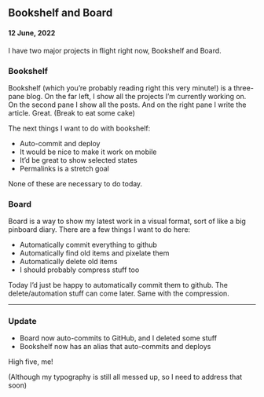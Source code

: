 ## Bookshelf and Board
#### 12 June, 2022

I have two major projects in flight right now, Bookshelf and Board.

### Bookshelf
Bookshelf (which you’re probably reading right this very minute!) is a three-pane blog. On the far left, I show all the projects I’m currently working on. On the second pane I show all the posts. And on the right pane I write the article. Great. (Break to eat some cake)

The next things I want to do with bookshelf:

* Auto-commit and deploy
* It would be nice to make it work on mobile
* It’d be great to show selected states
* Permalinks is a stretch goal

None of these are necessary to do today.

### Board
Board is a way to show my latest work in a visual format, sort of like a big pinboard diary. There are a few things I want to do here:

* Automatically commit everything to github
* Automatically find old items and pixelate them
* Automatically delete old items
* I should probably compress stuff too

Today I’d just be happy to automatically commit them to github. The delete/automation stuff can come later. Same with the compression.

---- 

### Update

* Board now auto-commits to GitHub, and I deleted some stuff
* Bookshelf now has an alias that auto-commits and deploys
	  
High five, me!

(Although my typography is still all messed up, so I need to address that soon)





